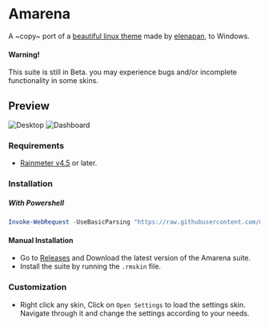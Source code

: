 # Amarena
A ~copy~ port of a [beautiful linux theme](https://www.reddit.com/r/unixporn/comments/hpakeu/awesome_afternoon_in_a_perfect_world/) made by [elenapan](https://github.com/elenapan), to Windows.

#### Warning!
This suite is still in Beta. you may experience bugs and/or incomplete functionality in some skins.

## Preview
![Desktop](https://user-images.githubusercontent.com/81793953/135581446-d765dd00-ef80-43e3-ab6c-ca478c65dc1f.png)
![Dashboard](https://user-images.githubusercontent.com/81793953/135581395-1eb07621-c5f8-4744-88ef-20d0870dc7e6.png)

### Requirements
* [Rainmeter v4.5](https://www.rainmeter.net) or later.

### Installation
##### With Powershell
```ps1
Invoke-WebRequest -UseBasicParsing "https://raw.githubusercontent.com/modkavartini/Amarena/main/Installer.ps1" | Invoke-Expression
```
#### Manual Installation
* Go to [Releases](https://github.com/modkavartini/Amarena/releases) and Download the latest version of the Amarena suite.
* Install the suite by running the `.rmskin` file.

### Customization
* Right click any skin, Click on `Open Settings` to load the settings skin. Navigate through it and change the settings according to your needs.
